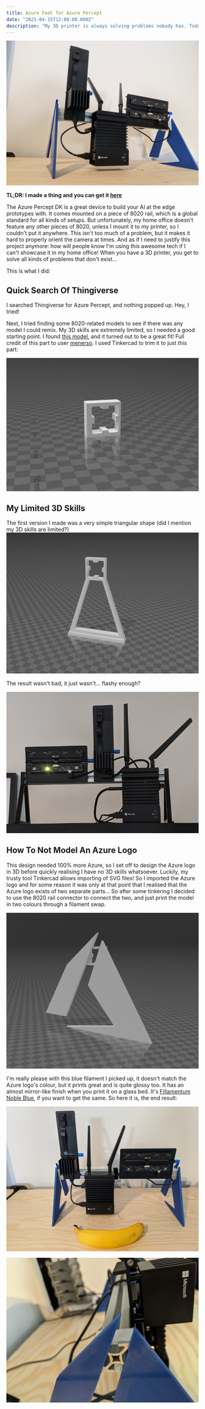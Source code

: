 ```yaml
---
title: Azure Feet for Azure Percept
date: "2021-04-15T12:00:00.000Z"
description: "My 3D printer is always solving problems nobody has. Today: Giving the Azure Percept some feet."
---
```

![Azure Percept on custom feet](./images/azure-percept.jpg "It's like walking on a cloud.")

**TL;DR: I made a thing and you can get it [here][4]**

The Azure Percept DK is a great device to build your AI at the edge prototypes with. It comes mounted on a piece of 8020 rail, which is a global standard for all kinds of setups. But unfortunately, my home office doesn't feature any other pieces of 8020, unless I mount it to my printer, so I couldn't put it anywhere. This isn't too much of a problem, but it makes it hard to properly orient the camera at times. And as if I need to justify this project anymore: how will people know I'm using this awesome tech if I can't showcase it in my home office! When you have a 3D printer, you get to solve all kinds of problems that don't exist...

This is what I did:

## Quick Search Of Thingiverse
I searched Thingiverse for Azure Percept, and nothing popped up. Hey, I tried! 

Next, I tried finding some 8020-related models to see if there was any model I could remix. My 3D skills are extremely limited, so I needed a good starting point. I found [this model][1], and it turned out to be a great fit! Full credit of this part to user [menerso][2]. I used Tinkercad to trim it to just this part:

![A 3D model that fits on a 8020 rail](./images/8020-mount.png  "Magnificent...")

## My Limited 3D Skills
The first version I made was a very simple triangular shape (did I mention my 3D skills are limited?)
![Functional version](./images/functional.png  "My 8020 pyramid")

The result wasn't bad, it just wasn't... flashy enough?

![Functional version](./images/first-version.png  "I guess you really only need one...")


## How To Not Model An Azure Logo
This design needed 100% more Azure, so I set off to design the Azure logo in 3D before quickly realising I have no 3D skills whatsoever. Luckily, my trusty tool Tinkercad allows importing of SVG files! So I imported the Azure logo and for some reason it was only at that point that I realised that the Azure logo exists of two separate parts... So after some tinkering I decided to use the 8020 rail connector to connect the two, and just print the model in two colours through a filament swap.

![A 3D model of the end result](./images/more-azure-3d.png "It's perfect to me okay?!")

I'm really please with this blue filament I picked up, it doesn't match the Azure logo's colour, but it prints great and is quite glossy too. It has an almost mirror-like finish when you print it on a glass bed. It's [Fillamentum Noble Blue][3], if you want to get the same. So here it is, the end result:

![Azure Feet for Azure Percept, with a banana](./images/overview.jpg "Banana for scale")

![Closeup to show colour transition](./images/transition.jpg "Smooth!")

[1]: https://www.thingiverse.com/thing:867919
[2]: https://www.thingiverse.com/menerso/designs
[3]: https://shop.fillamentum.com/products/pla-extrafill-nobble-blue
[4]: https://www.thingiverse.com/thing:4828993
